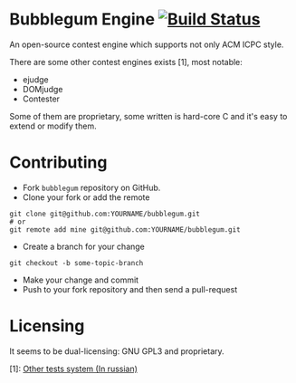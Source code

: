 Bubblegum Engine [![Build Status](https://travis-ci.org/FailFabric/bubblegum.png?branch=master)](https://travis-ci.org/FailFabric/bubblegum)
===

An open-source contest engine which supports not only ACM ICPC style.

There are some other contest engines exists [1], most notable:
* ejudge
* DOMjudge
* Contester

Some of them are proprietary, some written is hard-core C and it's easy to
extend or modify them.

Contributing
===
* Fork `bubblegum` repository on GitHub.
* Clone your fork or add the remote

```shell
git clone git@github.com:YOURNAME/bubblegum.git
# or
git remote add mine git@github.com:YOURNAME/bubblegum.git
```

* Create a branch for your change

```
git checkout -b some-topic-branch
```

* Make your change and commit
* Push to your fork repository and then send a pull-request

Licensing
===
It seems to be dual-licensing: GNU GPL3 and proprietary.

\[1]: [Other tests system (In russian)](http://ejudge.ru/wiki/index.php/Другие_тестирующие_системы)
